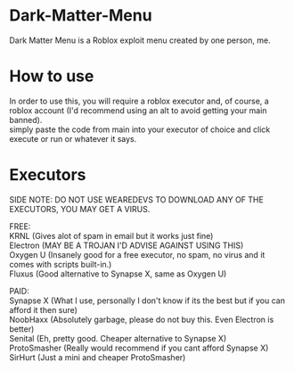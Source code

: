 # Dark-Matter-Menu
Dark Matter Menu is a Roblox exploit menu created by one person, me.  
  
  
# How to use  
In order to use this, you will require a roblox executor and, of course, a roblox account (I'd recommend using an alt to avoid getting your main banned).  
simply paste the code from main into your executor of choice and click execute or run or whatever it says.  
  
  
# Executors  
SIDE NOTE: DO NOT USE WEAREDEVS TO DOWNLOAD ANY OF THE EXECUTORS, YOU MAY GET A VIRUS.  
  
FREE:  
KRNL (Gives alot of spam in email but it works just fine)  
Electron (MAY BE A TROJAN I'D ADVISE AGAINST USING THIS)  
Oxygen U (Insanely good for a free executor, no spam, no virus and it comes with scripts built-in.)  
Fluxus (Good alternative to Synapse X, same as Oxygen U)  
  
PAID:  
Synapse X (What I use, personally I don't know if its the best but if you can afford it then sure)  
NoobHaxx (Absolutely garbage, please do not buy this. Even Electron is better)  
Senital (Eh, pretty good. Cheaper alternative to Synapse X)  
ProtoSmasher (Really would recommend if you cant afford Synapse X)  
SirHurt (Just a mini and cheaper ProtoSmasher)  
  
